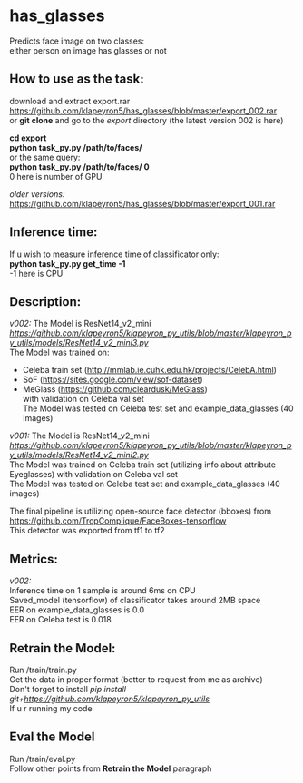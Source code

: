 # has_glasses
Predicts face image on two classes:  
either person on image has glasses or not  

## How to use as the task:
download and extract export.rar https://github.com/klapeyron5/has_glasses/blob/master/export_002.rar  
or **git clone** and go to the *export* directory (the latest version 002 is here)  
  
**cd export**  
**python task_py.py /path/to/faces/**  
or the same query:  
**python task_py.py /path/to/faces/ 0**  
0 here is number of GPU  

*older versions:*  
https://github.com/klapeyron5/has_glasses/blob/master/export_001.rar  

## Inference time:
If u wish to measure inference time of classificator only:  
**python task_py.py get_time -1**  
-1 here is CPU

## Description:
*v002:*
The Model is ResNet14_v2_mini *https://github.com/klapeyron5/klapeyron_py_utils/blob/master/klapeyron_py_utils/models/ResNet14_v2_mini3.py*  
The Model was trained on:  
* Celeba train set (http://mmlab.ie.cuhk.edu.hk/projects/CelebA.html)  
* SoF (https://sites.google.com/view/sof-dataset)  
* MeGlass (https://github.com/cleardusk/MeGlass)  
with validation on Celeba val set  
The Model was tested on Celeba test set and example_data_glasses (40 images)  

*v001:*
The Model is ResNet14_v2_mini *https://github.com/klapeyron5/klapeyron_py_utils/blob/master/klapeyron_py_utils/models/ResNet14_v2_mini2.py*  
The Model was trained on Celeba train set (utilizing info about attribute Eyeglasses) with validation on Celeba val set  
The Model was tested on Celeba test set and example_data_glasses (40 images)  

The final pipeline is utilizing open-source face detector (bboxes) from https://github.com/TropComplique/FaceBoxes-tensorflow  
This detector was exported from tf1 to tf2  


## Metrics:
*v002:*  
Inference time on 1 sample is around 6ms on CPU  
Saved_model (tensorflow) of classificator takes around 2MB space  
EER on example_data_glasses is 0.0  
EER on Celeba test is 0.018

## Retrain the Model:
Run /train/train.py  
Get the data in proper format (better to request from me as archive)  
Don't forget to install *pip install git+https://github.com/klapeyron5/klapeyron_py_utils*  
If u r running my code  

## Eval the Model
Run /train/eval.py  
Follow other points from **Retrain the Model** paragraph  
